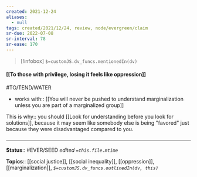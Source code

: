 ```yaml
---
created: 2021-12-24 
aliases:
  - null
tags: created/2021/12/24, review, node/evergreen/claim
sr-due: 2022-07-08
sr-interval: 78
sr-ease: 170
---
```

> [!infobox]
`$=customJS.dv_funcs.mentionedIn(dv)`

#### [[To those with privilege, losing it feels like oppression]] 

#TO/TEND/WATER 
- works with:: [[You will never be pushed to understand marginalization unless you are part of a marginalized group]]

This is
why:: you should [[Look for understanding before you look for solutions]], because it may seem like somebody else is being "favored" just because they were disadvantaged compared to you.

### <hr class="footnote"/>

**Status**:: #EVER/SEED
*edited `=this.file.mtime`*

**Topics**:: [[social justice]], [[social inequality]], [[oppression]], [[marginalization]], 
*`$=customJS.dv_funcs.outlinedIn(dv, this)`*


